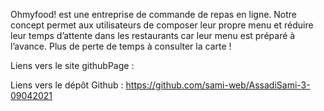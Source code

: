 Ohmyfood! est une entreprise de commande de repas en ligne. Notre concept permet aux
utilisateurs de composer leur propre menu et réduire leur temps d’attente dans les
restaurants car leur menu est préparé à l’avance. Plus de perte de temps à consulter la carte
!

Liens vers le site githubPage :

Liens vers le dépôt Github : https://github.com/sami-web/AssadiSami-3-09042021
